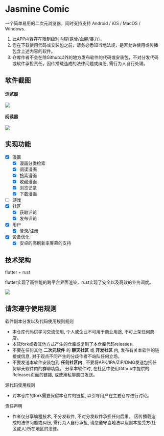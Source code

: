 Jasmine Comic
=============

一个简单易用的二次元浏览器，同时支持支持 Android / iOS / MacOS / Windows.


1. 此APP内容存在限制级别内容(露骨/血腥/暴力)。 
2. 您在下载使用代码或安装包之前，请务必悉知当地法规，是否允许使用或传播包含上述内容的软件。
3. 仓库作者不会在除Github以外的地方发布软件的代码或安装包，不对分发代码或软件承担责任。因传播载造成的法律问题或纠纷, 需行为人自行处理。



## 软件截图

#### 浏览器

![](images/app_screen.png)

#### 阅读器

![](images/reader_screen.png)

## 实现功能

- [x] 漫画
  - [x] 漫画分类检索
  - [x] 阅读漫画
  - [x] 搜索漫画
  - [x] 收藏漫画
  - [x] 浏览记录
  - [x] 下载漫画
- [ ] 游戏
- [x] 社区
  - [x] 获取评论
  - [x] 发布评论
- [x] 用户
  - [x] 登录/注册
- [x] 设备优化
  - [x] 安卓的高刷新率屏幕的支持 

## 技术架构

flutter + rust

flutter实现了高性能的跨平台界面渲染，rust实现了安全以及高效的业务调度。

![](images/technologies.png)

## 请您遵守使用规则
软件副本分发以及代码使用规则规则

- 本仓库代码供学习交流使用, 个人或企业不可用于商业用途, 不可上架任何商店。
- 本软fork或者其他方式产生的仓库或复制了本仓库代码releases。
- 不要在任何其他 **二次元软件** 的 **聊天社区** 或 **开发社区** 内, 发布有关本软件的链接或信息, 对于观点不同产生的分歧作者不站队任何立场。
- 不要发送本软件安装包到 **任何社区内** , 不要将APK/IPA/ZIP/DMG发送包括任何聊天软件内的群聊功能。 分享本软件时, 在社区中使用Github中提供的Releases页面的链接, 或使用私聊窗口发送。

源代码使用规则

- 对本仓库的fork需要保留本仓库的链接, 以引导用户在主要仓库进行讨论。

责任声明

- 作者仅分享编程技术, 不分发软件, 不对分发软件承担任何后果。 因传播载造成的法律问题或纠纷, 需行为人自行承担, 请您遵守当地法以及副本接受方(社区或人)所在地区的法律。
